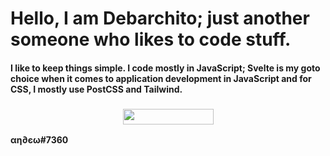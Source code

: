 <!DOCTYPE html>
<body>
  <h1>Hello, I am Debarchito; just another someone who likes to code stuff.</h1>
  <h4>I like to keep things simple. I code mostly in JavaScript; Svelte is my goto choice when it comes to application development in JavaScript and for CSS, I mostly use PostCSS and Tailwind.</h4>
  <h3 style="text-align: center">
    <img align="botom" src="https://gpvc.arturio.dev/debarchitodev" width="145px" height="25">
  </h3>
  <p><strong>αη∂єω#7360</strong></p>
</body>
</html>
